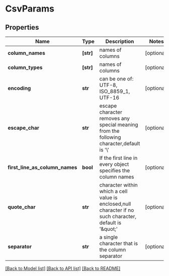 # CsvParams


## Properties
Name | Type | Description | Notes
------------ | ------------- | ------------- | -------------
**column_names** | **[str]** | names of columns | [optional] 
**column_types** | **[str]** | names of columns | [optional] 
**encoding** | **str** | can be one of: UTF-8, ISO_8859_1, UTF-16 | [optional] 
**escape_char** | **str** | escape character removes any special meaning from the following character,default is &#39;\\&#39; | [optional] 
**first_line_as_column_names** | **bool** | If the first line in every object specifies the column names | [optional] 
**quote_char** | **str** | character within which a cell value is enclosed,null character if no such character, default is &#39;\&quot;&#39; | [optional] 
**separator** | **str** | a single character that is the column separator | [optional] 

[[Back to Model list]](../README.md#documentation-for-models) [[Back to API list]](../README.md#documentation-for-api-endpoints) [[Back to README]](../README.md)


